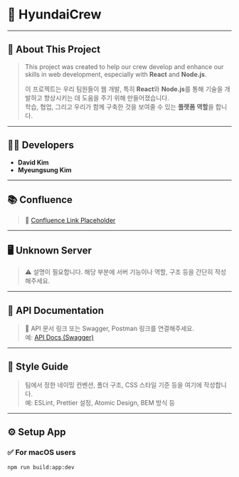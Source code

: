 # 🚗 HyundaiCrew

---

## 📌 About This Project

> This project was created to help our crew develop and enhance our skills in web development, especially with **React** and **Node.js**.
>
> 이 프로젝트는 우리 팀원들이 웹 개발, 특히 **React**와 **Node.js**를 통해 기술을 개발하고 향상시키는 데 도움을 주기 위해 만들어졌습니다.  
> 학습, 협업, 그리고 우리가 함께 구축한 것을 보여줄 수 있는 **플랫폼 역할**을 합니다.

---

## 👨‍💻 Developers

- **David Kim**
- **Myeungsung Kim**

---

## 📚 Confluence

> 📎 [Confluence Link Placeholder]()

---

## 🖥 Unknown Server

> ⚠️ 설명이 필요합니다. 해당 부분에 서버 기능이나 역할, 구조 등을 간단히 작성해주세요.

---

## 🔌 API Documentation

> 📎 API 문서 링크 또는 Swagger, Postman 링크를 연결해주세요.  
> 예: [API Docs (Swagger)]()

---

## 🎨 Style Guide

> 팀에서 정한 네이밍 컨벤션, 폴더 구조, CSS 스타일 기준 등을 여기에 작성합니다.  
> 예: ESLint, Prettier 설정, Atomic Design, BEM 방식 등

---

## ⚙️ Setup App

### ✅ For macOS users

```bash
npm run build:app:dev
```
